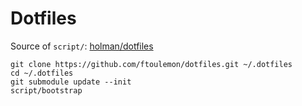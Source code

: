 # Dotfiles

Source of `script/`: [holman/dotfiles](https://github.com/holman/dotfiles)

    git clone https://github.com/ftoulemon/dotfiles.git ~/.dotfiles
    cd ~/.dotfiles
    git submodule update --init
    script/bootstrap
